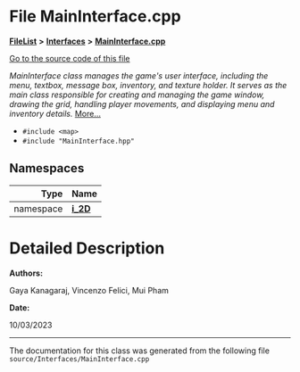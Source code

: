 

# File MainInterface.cpp



[**FileList**](files.md) **>** [**Interfaces**](dir_e52260c07c5ca641bf485ae92612dd08.md) **>** [**MainInterface.cpp**](_main_interface_8cpp.md)

[Go to the source code of this file](_main_interface_8cpp_source.md)

_MainInterface class manages the game's user interface, including the menu, textbox, message box, inventory, and texture holder. It serves as the main class responsible for creating and managing the game window, drawing the grid, handling player movements, and displaying menu and inventory details._ [More...](#detailed-description)

* `#include <map>`
* `#include "MainInterface.hpp"`













## Namespaces

| Type | Name |
| ---: | :--- |
| namespace | [**i\_2D**](namespacei__2_d.md) <br> |




















































# Detailed Description




**Authors:**

Gaya Kanagaraj, Vincenzo Felici, Mui Pham 




**Date:**

10/03/2023  





    

------------------------------
The documentation for this class was generated from the following file `source/Interfaces/MainInterface.cpp`

